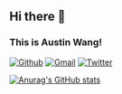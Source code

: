 ## Hi there 👋
### This is Austin Wang!

[![Github](https://img.shields.io/badge/-Github-000?style=flat&logo=Github&logoColor=white)](https://github.com/ColaWsl)
[![Gmail](https://img.shields.io/badge/-Gmail-c14438?style=flat&logo=Gmail&logoColor=white)](mailto:austinslwang@gmail.com)
[![Twitter](https://img.shields.io/badge/-Twitter-1DA1F2?style=flat&logo=Twitter&logoColor=white)](https://twitter.com/maybe029)


<!--
**ColaWsl/ColaWsl** is a ✨ _special_ ✨ repository because its `README.md` (this file) appears on your GitHub profile.

Here are some ideas to get you started:

- 🔭 I’m currently working on ...
- 🌱 I’m currently learning ...
- 👯 I’m looking to collaborate on ...
- 🤔 I’m looking for help with ...
- 💬 Ask me about ...
- 📫 How to reach me: ...
- 😄 Pronouns: ...
- ⚡ Fun fact: ...
-->
[![Anurag's GitHub stats](https://github-readme-stats.vercel.app/api?username=ColaWsl)](https://github.com/ColaWsl/github-readme-stats)
